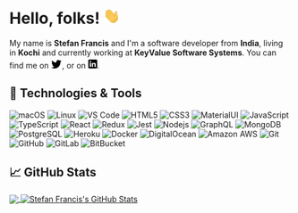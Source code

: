 # Hello, folks! <img src="https://raw.githubusercontent.com/stefanfrancis93/stefanfrancis93/main/wave.gif" width="30px">

My name is **Stefan Francis** and I'm a software developer from **India**, living in **Kochi** and currently working at **KeyValue Software Systems**. You can find me on [![Twitter][1.2]][1],  or on [![LinkedIn][3.2]][3].

## 🔧 Technologies & Tools
![macOS](https://img.shields.io/badge/-macOS-black?style=flat-square&logo=apple)
![Linux](https://img.shields.io/badge/-macOS-black?style=flat-square&logo=linux)
![VS Code](https://img.shields.io/badge/-VS_Code-black?style=flat-square&logo=visual-studio-code&logoColor=0078d7)
![HTML5](https://img.shields.io/badge/-HTML5-E34F26?style=flat-square&logo=html5&logoColor=white)
![CSS3](https://img.shields.io/badge/-CSS3-1572B6?style=flat-square&logo=css3)
![MaterialUI](https://img.shields.io/badge/-Material_UI-black?style=flat-square&logo=material-UI&logoColor=blue)
![JavaScript](https://img.shields.io/badge/-JavaScript-black?style=flat-square&logo=javascript)
![TypeScript](https://img.shields.io/badge/-TypeScript-007ACC?style=flat-square&logo=typescript)
![React](https://img.shields.io/badge/-React-black?style=flat-square&logo=react)
![Redux](https://img.shields.io/badge/-Redux-black?style=flat-square&logo=redux&logoColor=white&color=764abc)
![Jest](https://img.shields.io/badge/-Jest-informational?style=flat-square&logo=jest&logoColor=white&color=c53d16)
![Nodejs](https://img.shields.io/badge/-Nodejs-black?style=flat-square&logo=Node.js)
![GraphQL](https://img.shields.io/badge/-GraphQL-E10098?style=flat-square&logo=graphql)
![MongoDB](https://img.shields.io/badge/-MongoDB-black?style=flat-square&logo=mongodb)
![PostgreSQL](https://img.shields.io/badge/-PostgreSQL-336791?style=flat-square&logo=postgresql)
![Heroku](https://img.shields.io/badge/-Heroku-430098?style=flat-square&logo=heroku)
![Docker](https://img.shields.io/badge/-Docker-black?style=flat-square&logo=docker)
![DigitalOcean](https://img.shields.io/badge/-Digital%20Ocean-darkblue?style=flat-square&logo=digitalocean)
![Amazon AWS](https://img.shields.io/badge/Amazon%20AWS-232F3E?style=flat-square&logo=amazon-aws)
![Git](https://img.shields.io/badge/-Git-black?style=flat-square&logo=git)
![GitHub](https://img.shields.io/badge/-GitHub-181717?style=flat-square&logo=github)
![GitLab](https://img.shields.io/badge/-GitLab-FCA121?style=flat-square&logo=gitlab)
![BitBucket](https://img.shields.io/badge/-BitBucket-darkblue?style=flat-square&logo=bitbucket)


## &#x1f4c8; GitHub Stats

<a href="https://github.com/stefanfrancis93/stefanfrancis93">
  <img align="center" src="https://github-readme-stats.vercel.app/api/top-langs/?username=stefanfrancis93&layout=compact&theme=material-palenight" />
</a>
<a href="https://github.com/stefanfrancis93/stefanfrancis93">
  <img align="center" src="https://github-readme-stats.vercel.app/api?username=stefanfrancis93&show_icons=true&line_height=27&count_private=true&theme=material-palenight" alt="Stefan Francis's GitHub Stats" />
</a>

<!-- links to social media icons -->

<!-- icons without padding -->

[1.2]: https://raw.githubusercontent.com/stefanfrancis93/stefanfrancis93/main/wWzX9uB.png (twitter icon without padding)
[2.2]: https://raw.githubusercontent.com/stefanfrancis93/stefanfrancis93/main/9I6NRUm.png (github icon without padding)
[3.2]: https://raw.githubusercontent.com/stefanfrancis93/stefanfrancis93/main/linkedin-3-16.png (LinkedIn icon without padding)

<!-- links to your social media accounts -->

[1]: https://twitter.com/stefanfrancis93/
[2]: https://github.com/stefanfrancis93/
[3]: https://www.linkedin.com/in/stefanfrancis/
